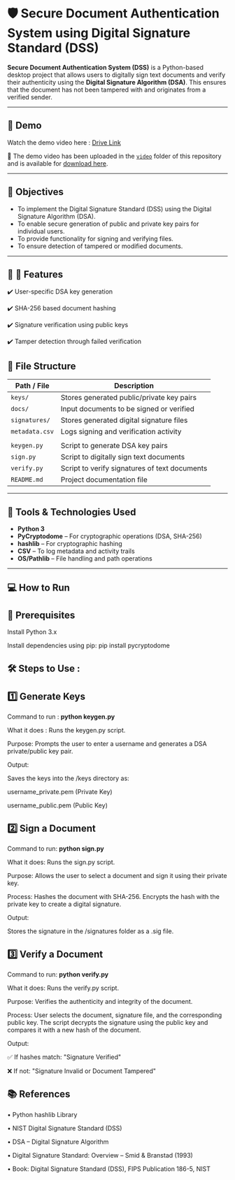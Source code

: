 # 🛡️ Secure Document Authentication System using Digital Signature Standard (DSS)

**Secure Document Authentication System (DSS)** is a Python-based desktop project that allows users to digitally sign text documents and verify their authenticity using the **Digital Signature Algorithm (DSA)**. This ensures that the document has not been tampered with and originates from a verified sender.

---
## 🎥 Demo

Watch the demo video here :
[Drive Link](https://drive.google.com/file/d/1Y2JNtuY1MUS3MA4T4DIIg04BNX-TfC1n/view?usp=sharing)

📁 The demo video has been uploaded in the [`video`](./video) folder of this repository and is available for [download here](video/mini_project_demo.mp4).

---
## 🎯 Objectives

- To implement the Digital Signature Standard (DSS) using the Digital
Signature Algorithm (DSA).
- To enable secure generation of public and private key pairs for individual
users.
- To provide functionality for signing and verifying files.
- To ensure detection of tampered or modified documents.

---
## 🧰 🔐 Features
✔️ User-specific DSA key generation

✔️ SHA-256 based document hashing

✔️ Signature verification using public keys

✔️ Tamper detection through failed verification


## 📁 File Structure

| Path / File             | Description                                         |
|-------------------------|-----------------------------------------------------|
| `keys/`                 | Stores generated public/private key pairs           |
| `docs/`                 | Input documents to be signed or verified            |
| `signatures/`           | Stores generated digital signature files            |
| `metadata.csv`          | Logs signing and verification activity              |
|                         |                                                     |
| `keygen.py`             | Script to generate DSA key pairs                    |
| `sign.py`               | Script to digitally sign text documents             |
| `verify.py`             | Script to verify signatures of text documents       |
| `README.md`             | Project documentation file                          |


---

## 🧰 Tools & Technologies Used

- **Python 3**
- **PyCryptodome** – For cryptographic operations (DSA, SHA-256)
- **hashlib** – For cryptographic hashing
- **CSV** – To log metadata and activity trails
- **OS/Pathlib** – File handling and path operations


---


## 💻 How to Run
## 🔧 Prerequisites
Install Python 3.x

Install dependencies using pip:
pip install pycryptodome

## 🛠️ Steps to Use :
## 1️⃣ Generate Keys

Command to run :
 **python keygen.py**

What it does : Runs the keygen.py script.

Purpose: Prompts the user to enter a username and generates a DSA private/public key pair.

Output:

Saves the keys into the /keys directory as:

username_private.pem (Private Key)

username_public.pem (Public Key)

## 2️⃣ Sign a Document
Command to run:
**python sign.py**

What it does: Runs the sign.py script.

Purpose: Allows the user to select a document and sign it using their private key.

Process:
Hashes the document with SHA-256.
Encrypts the hash with the private key to create a digital signature.

Output:

Stores the signature in the /signatures folder as a .sig file.

## 3️⃣ Verify a Document
Command to run:
**python verify.py**

What it does: Runs the verify.py script.

Purpose: Verifies the authenticity and integrity of the document.

Process: User selects the document, signature file, and the corresponding public key. The script decrypts the signature using the public key and compares it with a new hash of the document.

Output:

✅ If hashes match: "Signature Verified"

❌ If not: "Signature Invalid or Document Tampered"

## 📚 References
•	Python hashlib Library

•	NIST Digital Signature Standard (DSS)

•	DSA – Digital Signature Algorithm

•	Digital Signature Standard: Overview – Smid & Branstad (1993)

•	Book: Digital Signature Standard (DSS), FIPS Publication 186-5, NIST

